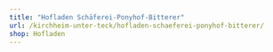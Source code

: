```yaml
---
title: "Hofladen Schäferei-Ponyhof-Bitterer"
url: /kirchheim-unter-teck/hofladen-schaeferei-ponyhof-bitterer/
shop: Hofladen
---
```

